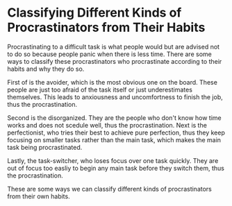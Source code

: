 # Classifying Different Kinds of Procrastinators from Their Habits

Procrastinating to a difficult task is what people would but are advised not to do so because people
panic when there is less time. There are some ways to classify these procrastinators who
procrastinate according to their habits and why they do so.

First of is the avoider, which is the most obvious one on the board. These people are just too
afraid of the task itself or just underestimates themselves. This leads to anxiousness and
uncomfortness to finish the job, thus the procrastination.

Second is the disorganized. They are the people who don't know how time works and does not scedule
well, thus the procrastination. Next is the perfectionist, who tries their best to achieve pure
perfection, thus they keep focusing on smaller tasks rather than the main task, which makes the main
task being procrastinated.

Lastly, the task-switcher, who loses focus over one task quickly. They are out of focus too easliy
to begin any main task before they switch them, thus the procrastination.

These are some ways we can classify different kinds of procrastinators from their own habits.
